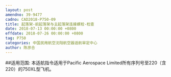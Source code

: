 ```yaml
---
layout: post
amendno: 39-9477
cadno: CAD2018-P750-09
title: 起落架-前起落架与主起落架连接螺栓-检查
date: 2018-07-13 00:00:00 +0800
effdate: 2018-07-26 00:00:00 +0800
tag: P750
categories: 中国民用航空沈阳航空器适航审定中心
author: 陈彦合
---
```


##适用范围:
本适航指令适用于Pacific Aerospace Limited所有序列号至220（含220）的750XL型飞机。

